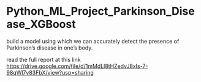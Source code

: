 # Python_ML_Project_Parkinson_Disease_XGBoost
 build a model using which we can accurately detect the presence of Parkinson’s disease in one’s body.


read the full report at this link 
https://drive.google.com/file/d/1mMdLl8tHZedvJ8xIs-7-98qWl7v83FbX/view?usp=sharing

